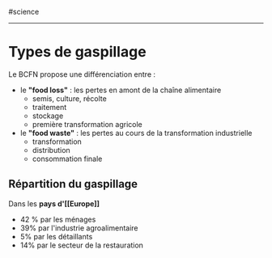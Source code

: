 #science

----


# Types de gaspillage

Le BCFN propose une différenciation entre :
 - le **"food loss"** : les pertes en amont de la chaîne alimentaire
     - semis, culture, récolte
     - traitement 
     - stockage 
     - première transformation agricole
 - le **"food waste"** : les pertes au cours de la transformation industrielle
     - transformation
     - distribution
     - consommation finale


## Répartition du gaspillage


Dans les **pays d'[[Europe]]**
- 42 % par les ménages   
- 39% par l'industrie agroalimentaire  
- 5% par les détaillants  
- 14% par le secteur de la restauration
